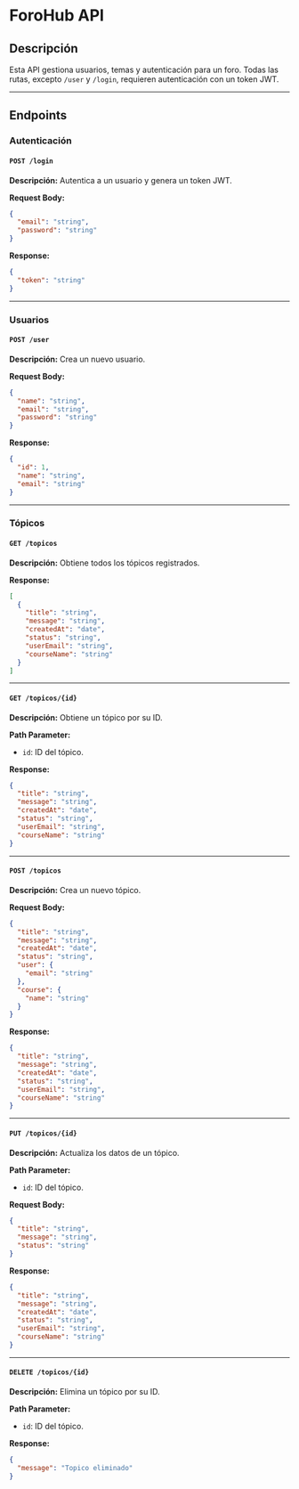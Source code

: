 # ForoHub API

## Descripción
Esta API gestiona usuarios, temas y autenticación para un foro. Todas las rutas, excepto `/user` y `/login`, requieren autenticación con un token JWT.

---

## Endpoints

### Autenticación
#### `POST /login`
**Descripción:**
Autentica a un usuario y genera un token JWT.

**Request Body:**
```json
{
  "email": "string",
  "password": "string"
}
```

**Response:**
```json
{
  "token": "string"
}
```

---

### Usuarios
#### `POST /user`
**Descripción:**
Crea un nuevo usuario.

**Request Body:**
```json
{
  "name": "string",
  "email": "string",
  "password": "string"
}
```

**Response:**
```json
{
  "id": 1,
  "name": "string",
  "email": "string"
}
```

---

### Tópicos
#### `GET /topicos`
**Descripción:**
Obtiene todos los tópicos registrados.

**Response:**
```json
[
  {
    "title": "string",
    "message": "string",
    "createdAt": "date",
    "status": "string",
    "userEmail": "string",
    "courseName": "string"
  }
]
```

---

#### `GET /topicos/{id}`
**Descripción:**
Obtiene un tópico por su ID.

**Path Parameter:**
- `id`: ID del tópico.

**Response:**
```json
{
  "title": "string",
  "message": "string",
  "createdAt": "date",
  "status": "string",
  "userEmail": "string",
  "courseName": "string"
}
```

---

#### `POST /topicos`
**Descripción:**
Crea un nuevo tópico.

**Request Body:**
```json
{
  "title": "string",
  "message": "string",
  "createdAt": "date",
  "status": "string",
  "user": {
    "email": "string"
  },
  "course": {
    "name": "string"
  }
}
```

**Response:**
```json
{
  "title": "string",
  "message": "string",
  "createdAt": "date",
  "status": "string",
  "userEmail": "string",
  "courseName": "string"
}
```

---

#### `PUT /topicos/{id}`
**Descripción:**
Actualiza los datos de un tópico.

**Path Parameter:**
- `id`: ID del tópico.

**Request Body:**
```json
{
  "title": "string",
  "message": "string",
  "status": "string"
}
```

**Response:**
```json
{
  "title": "string",
  "message": "string",
  "createdAt": "date",
  "status": "string",
  "userEmail": "string",
  "courseName": "string"
}
```

---

#### `DELETE /topicos/{id}`
**Descripción:**
Elimina un tópico por su ID.

**Path Parameter:**
- `id`: ID del tópico.

**Response:**
```json
{
  "message": "Topico eliminado"
}
```

